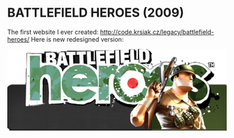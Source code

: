 # BATTLEFIELD HEROES (2009)

The first website I ever created: http://code.krsiak.cz/legacy/battlefield-heroes/
Here is new redesigned version: 

![bfh](bfh.png)
